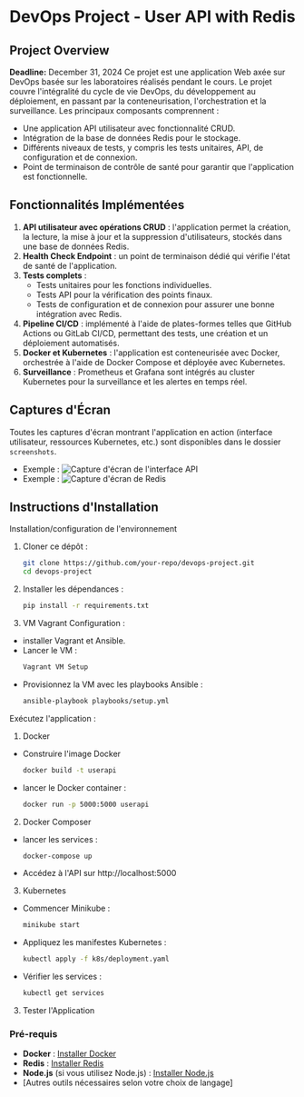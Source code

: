 # DevOps Project - User API with Redis

## Project Overview

**Deadline:** December 31, 2024
Ce projet est une application Web axée sur DevOps basée sur les laboratoires réalisés pendant le cours. Le projet couvre l'intégralité du cycle de vie DevOps, du développement au déploiement, en passant par la conteneurisation, l'orchestration et la surveillance. Les principaux composants comprennent :

- Une application API utilisateur avec fonctionnalité CRUD.
- Intégration de la base de données Redis pour le stockage.
- Différents niveaux de tests, y compris les tests unitaires, API, de configuration et de connexion.
- Point de terminaison de contrôle de santé pour garantir que l'application est fonctionnelle.


## Fonctionnalités Implémentées

1. **API utilisateur avec opérations CRUD** : l'application permet la création, la lecture, la mise à jour et la suppression d'utilisateurs, stockés dans une base de données Redis.
2. **Health Check Endpoint** : un point de terminaison dédié qui vérifie l'état de santé de l'application.
3. **Tests complets** :
    - Tests unitaires pour les fonctions individuelles.
    - Tests API pour la vérification des points finaux.
    - Tests de configuration et de connexion pour assurer une bonne intégration avec Redis.
4. **Pipeline CI/CD** : implémenté à l'aide de plates-formes telles que GitHub Actions ou GitLab CI/CD, permettant des tests, une création et un déploiement automatisés.
5. **Docker et Kubernetes** : l'application est conteneurisée avec Docker, orchestrée à l'aide de Docker Compose et déployée avec Kubernetes.
6. **Surveillance** : Prometheus et Grafana sont intégrés au cluster Kubernetes pour la surveillance et les alertes en temps réel.

## Captures d'Écran

Toutes les captures d'écran montrant l'application en action (interface utilisateur, ressources Kubernetes, etc.) sont disponibles dans le dossier `screenshots`.

- Exemple : ![Capture d'écran de l'interface API](./screenshots/api_interface.png)
- Exemple : ![Capture d'écran de Redis](./screenshots/redis_screen.png)

## Instructions d'Installation

Installation/configuration de l'environnement
1. Cloner ce dépôt :
   ```bash
   git clone https://github.com/your-repo/devops-project.git
   cd devops-project
   
2. Installer les dépendances :
   ```bash
   pip install -r requirements.txt

3. VM Vagrant Configuration :
- installer Vagrant et Ansible.
- Lancer le VM :
   ```bash
   Vagrant VM Setup
- Provisionnez la VM avec les playbooks Ansible :
   ```bash
   ansible-playbook playbooks/setup.yml


Exécutez l'application :
1. Docker
- Construire l'image Docker
    ```bash
    docker build -t userapi
- lancer le Docker container :
    ```bash
    docker run -p 5000:5000 userapi

    
2. Docker Composer
- lancer les services :
    ```bash
    docker-compose up
- Accédez à l'API sur http://localhost:5000


3. Kubernetes
- Commencer Minikube :
    ```bash
    minikube start
- Appliquez les manifestes Kubernetes :
    ```bash
    kubectl apply -f k8s/deployment.yaml

- Vérifier les services :
    ```bash
    kubectl get services

3. Tester l'Application













### Pré-requis

- **Docker** : [Installer Docker](https://www.docker.com/get-started)
- **Redis** : [Installer Redis](https://redis.io/)
- **Node.js** (si vous utilisez Node.js) : [Installer Node.js](https://nodejs.org/)
- [Autres outils nécessaires selon votre choix de langage]
